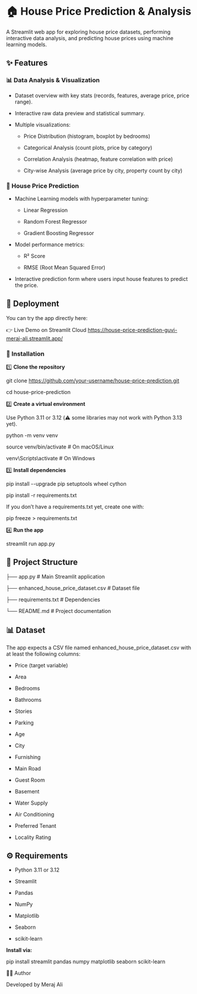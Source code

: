 # 🏠 House Price Prediction & Analysis

A Streamlit web app for exploring house price datasets, performing interactive data analysis, and predicting house prices using machine learning models.

## ✨ Features
### 📊 Data Analysis & Visualization

- Dataset overview with key stats (records, features, average price, price range).

- Interactive raw data preview and statistical summary.

- Multiple visualizations:

  - Price Distribution (histogram, boxplot by bedrooms)

  - Categorical Analysis (count plots, price by category)

  - Correlation Analysis (heatmap, feature correlation with price)

  - City-wise Analysis (average price by city, property count by city)

### 🎯 House Price Prediction

- Machine Learning models with hyperparameter tuning:

  - Linear Regression

  - Random Forest Regressor

  - Gradient Boosting Regressor

- Model performance metrics:

  - R² Score

  - RMSE (Root Mean Squared Error)

- Interactive prediction form where users input house features to predict the price.

## 🚀 Deployment

You can try the app directly here:

👉 Live Demo on Streamlit Cloud
https://house-price-prediction-guvi-meraj-ali.streamlit.app/

### 🚀 Installation
1️⃣ **Clone the repository**

git clone https://github.com/your-username/house-price-prediction.git

cd house-price-prediction

2️⃣ **Create a virtual environment**

Use Python 3.11 or 3.12 (⚠️ some libraries may not work with Python 3.13 yet).

python -m venv venv

source venv/bin/activate   # On macOS/Linux

venv\Scripts\activate      # On Windows

3️⃣ **Install dependencies**

pip install --upgrade pip setuptools wheel cython

pip install -r requirements.txt


If you don’t have a requirements.txt yet, create one with:

pip freeze > requirements.txt

4️⃣ **Run the app**

streamlit run app.py

## 📂 Project Structure
├── app.py                          # Main Streamlit application

├── enhanced_house_price_dataset.csv # Dataset file

├── requirements.txt                # Dependencies

└── README.md                       # Project documentation

## 📊 Dataset

The app expects a CSV file named enhanced_house_price_dataset.csv with at least the following columns:

- Price (target variable)

- Area

- Bedrooms

- Bathrooms

- Stories

- Parking

- Age

- City

- Furnishing

- Main Road

- Guest Room

- Basement

- Water Supply

- Air Conditioning

- Preferred Tenant

- Locality Rating

## ⚙️ Requirements

- Python 3.11 or 3.12

- Streamlit

- Pandas

- NumPy

- Matplotlib

- Seaborn

- scikit-learn

 **Install via:**

pip install streamlit pandas numpy matplotlib seaborn scikit-learn

👨‍💻 Author

Developed by Meraj Ali

